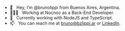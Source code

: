 - 👋 &nbsp; Hey, I’m @brunolippi from Buenos Aires, Argentina.
- 👨🏻‍💻 &nbsp; Working at Nocnoc as a Back-End Developer.
- 🌱 &nbsp; Currently working with NodeJS and TypeScript.
- 📫 &nbsp; You can reach me at bruno@bzlippi.ar or [LinkedIn](http://linkedin.com/in/brunozlippi/).

<!---
brunolippi/brunolippi is a ✨ special ✨ repository because its `README.md` (this file) appears on your GitHub profile.
You can click the Preview link to take a look at your changes.
--->
